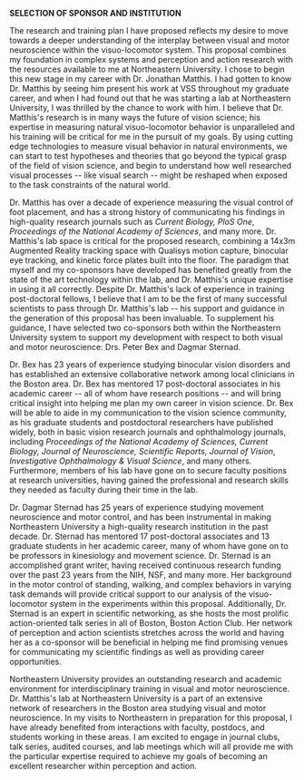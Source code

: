 **SELECTION OF SPONSOR AND INSTITUTION**

The research and training plan I have proposed reflects my desire to
move towards a deeper understanding of the interplay between visual and
motor neuroscience within the visuo-locomotor system. This proposal
combines my foundation in complex systems and perception and action
research with the resources available to me at Northeastern University.
I chose to begin this new stage in my career with Dr. Jonathan Matthis.
I had gotten to know Dr. Matthis by seeing him present his work at VSS
throughout my graduate career, and when I had found out that he was
starting a lab at Northeastern University, I was thrilled by the chance
to work with him. I believe that Dr. Matthis's research is in many ways
the future of vision science; his expertise in measuring natural
visuo-locomotor behavior is unparalleled and his training will be
critical for me in the pursuit of my goals. By using cutting edge
technologies to measure visual behavior in natural environments, we can
start to test hypotheses and theories that go beyond the typical grasp
of the field of vision science, and begin to understand how well
researched visual processes -- like visual search -- might be reshaped
when exposed to the task constraints of the natural world.

Dr. Matthis has over a decade of experience measuring the visual control
of foot placement, and has a strong history of communicating his
findings in high-quality research journals such as *Current Biology,
PloS One*, *Proceedings of the National Academy of Sciences*, and many
more. Dr. Matthis's lab space is critical for the proposed research,
combining a 14x3m Augmented Reality tracking space with Qualisys motion
capture, binocular eye tracking, and kinetic force plates built into the
floor. The paradigm that myself and my co-sponsors have developed has
benefited greatly from the state of the art technology within the lab,
and Dr. Matthis's unique expertise in using it all correctly. Despite
Dr. Matthis's lack of experience in training post-doctoral fellows, I
believe that I am to be the first of many successful scientists to pass
through Dr. Matthis's lab -- his support and guidance in the generation
of this proposal has been invaluable. To supplement his guidance, I have
selected two co-sponsors both within the Northeastern University system
to support my development with respect to both visual and motor
neuroscience: Drs. Peter Bex and Dagmar Sternad.

Dr. Bex has 23 years of experience studying binocular vision disorders
and has established an extensive collaborative network among local
clinicians in the Boston area. Dr. Bex has mentored 17 post-doctoral
associates in his academic career -- all of whom have research positions
-- and will bring critical insight into helping me plan my own career in
vision science. Dr. Bex will be able to aide in my communication to the
vision science community, as his graduate students and postdoctoral
researchers have published widely, both in basic vision research
journals and ophthalmology journals, including *Proceedings of the
National Academy of Sciences, Current Biology, Journal of Neuroscience,
Scientific Reports, Journal of Vision*, *Investigative Ophthalmology &
Visual Science*, and many others. Furthermore, members of his lab have
gone on to secure faculty positions at research universities, having
gained the professional and research skills they needed as faculty
during their time in the lab.

Dr. Dagmar Sternad has 25 years of experience studying movement
neuroscience and motor control, and has been instrumental in making
Northeastern University a high-quality research institution in the past
decade. Dr. Sternad has mentored 17 post-doctoral associates and 13
graduate students in her academic career, many of whom have gone on to
be professors in kinesiology and movement science. Dr. Sternad is an
accomplished grant writer, having received continuous research funding
over the past 23 years from the NIH, NSF, and many more. Her background
in the motor control of standing, walking, and complex behaviors in
varying task demands will provide critical support to our analysis of
the visuo-locomotor system in the experiments within this proposal.
Additionally, Dr. Sternad is an expert in scientific networking, as she
hosts the most prolific action-oriented talk series in all of Boston,
Boston Action Club. Her network of perception and action scientists
stretches across the world and having her as a co-sponsor will be
beneficial in helping me find promising venues for communicating my
scientific findings as well as providing career opportunities.

Northeastern University provides an outstanding research and academic
environment for interdisciplinary training in visual and motor
neuroscience. Dr. Matthis's lab at Northeastern University is a part of
an extensive network of researchers in the Boston area studying visual
and motor neuroscience. In my visits to Northeastern in preparation for
this proposal, I have already benefited from interactions with faculty,
postdocs, and students working in these areas. I am excited to engage in
journal clubs, talk series, audited courses, and lab meetings which will
all provide me with the particular expertise required to achieve my
goals of becoming an excellent researcher within perception and action.
